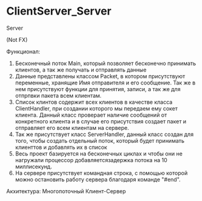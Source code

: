 # ClientServer_Server
Server

(Not FX)

Функционал:
  1) Бесконечный поток Main, который позволяет бесконечно принимать клиентов, а так же получать и отправлять данные
  2) Данные представлены классом Packet, в котором присутствуют переменные, хранящие Имя отправителя и его сообщение. Так же в нем присутствуют функции для принятия, записи, а так же для отпрпвки пакета всем клиентам.
  3) Список клинтов содержит всех клиентов в качестве класса ClientHandler, при создании которого мы передаем ему сокет клиента. Данный класс проверает наличие сообщений от конкретного клиента и в случае его присутствия создает пакет и отправляет его всем клиентам на сервере.
  4) Так же присутствует класс ServerHandler, данный класс создан для того, чтобы создать отдельный поток, который будет принимать клиенттов и добавлять их в список
  5) Весь проект базируется на бесконечных циклах и чтобы они не нагружали процессор добавляетсязадержка потока на 10 миллисекунд.
  6) На сервере присутствует командная строка, с помощью которой можно остановить работу сервера благодаря команде "#end".
  
Акхитектура:
  Многопоточный Клиент-Сервер
